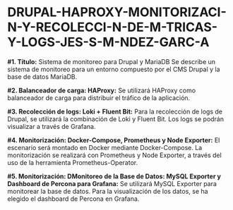# DRUPAL-HAPROXY-MONITORIZACI-N-Y-RECOLECCI-N-DE-M-TRICAS-Y-LOGS-JES-S-M-NDEZ-GARC-A
**#1. Título:** Sistema de monitoreo para Drupal y MariaDB
Se describe un sistema de monitoreo para un entorno compuesto por el CMS Drupal y la base de datos MariaDB.

**#2. Balanceador de carga: HAProxy:** Se utilizará HAProxy como balanceador de carga para distribuir el tráfico de la aplicación.

**#3. Recolección de logs: Loki + Fluent Bit:** Para la recolección de logs de Drupal, se utilizará la combinación de Loki y Fluent Bit. Los logs se podrán visualizar a través de Grafana.

**#4. Monitorización: Docker-Compose, Prometheus y Node Exporter:** El escenario será montado en Docker mediante Docker-Compose. La monitorización se realizará con Prometheus y Node Exporter, a través del uso de la herramienta Prometheus-Operator.

**#5. Monitorización: DMonitoreo de la Base de Datos: MySQL Exporter y Dashboard de Percona para Grafana:** Se utilizará MySQL Exporter para monitorear la base de datos. Para la visualización de los datos, se ha elegido el dashboard de Percona en Grafana.
